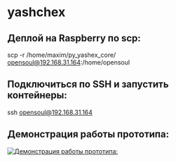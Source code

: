# yashchex

## Деплой на Raspberry по scp:
scp -r /home/maxim/py_yashex_core/  opensoul@192.168.31.164:/home/opensoul

## Подключиться по SSH и запустить контейнеры:
ssh opensoul@192.168.31.164

## Демонстрация работы прототипа:
[![Демонстрация работы прототипа:](https://img.youtube.com/vi/R29XPQCFDvk/0.jpg)](https://www.youtube.com/watch?v=R29XPQCFDvk)
